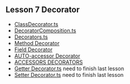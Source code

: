 ## Lesson 7 Decorator

- [ClassDecorator.ts](ClassDecorator.ts)
- [DecoratorComposition.ts](DecoratorComposition.ts)
- [Decorators.ts](Decorators.ts)
- [Method Decorator](Method%20Decorator.ts)
- [Field Decorator](Field%20Decorator.ts)
- [AUTO-accessor Decorator](AUTO-accessor%20Decorator.ts)
- [ACCESSORS DECORATORS](ACCESSORS%20DECORATORS.ts)
- [Getter Decorator.ts](getter%20Decorator.ts) need to finish last lesson 
- [Setter Decorator.ts](setter%20Decorator.ts) need to finish last lesson 
